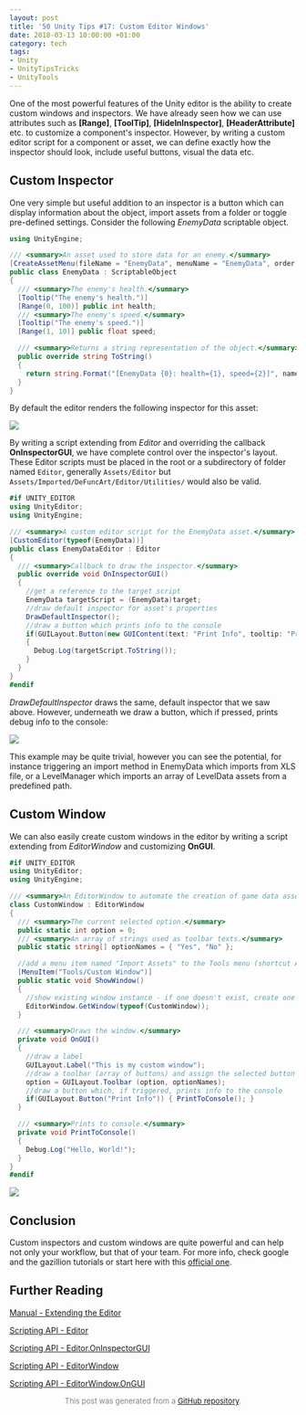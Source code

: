 ```yaml
---
layout: post
title: '50 Unity Tips #17: Custom Editor Windows'
date: 2018-03-13 10:00:00 +01:00
category: tech
tags:
- Unity
- UnityTipsTricks
- UnityTools
---
```


One of the most powerful features of the Unity editor is the ability to create custom windows and inspectors. We have already seen how we can use attributes such as **[Range]**, **[ToolTip]**, **[HideInInspector]**, **[HeaderAttribute]** etc. to customize a component's inspector. However, by writing a custom editor script for a component or asset, we can define exactly how the inspector should look, include useful buttons, visual the data etc.

## Custom Inspector

One very simple but useful addition to an inspector is a button which can display information about the object, import assets from a folder or toggle pre-defined settings. Consider the following *EnemyData* scriptable object.

```C#
using UnityEngine;

/// <summary>An asset used to store data for an enemy.</summary>
[CreateAssetMenu(fileName = "EnemyData", menuName = "EnemyData", order = 1000)]
public class EnemyData : ScriptableObject
{
  /// <summary>The enemy's health.</summary>
  [Tooltip("The enemy's health.")]
  [Range(0, 100)] public int health;
  /// <summary>The enemy's speed.</summary>
  [Tooltip("The enemy's speed.")]
  [Range(1, 10)] public float speed;

  /// <summary>Returns a string representation of the object.</summary>
  public override string ToString()
  {
    return string.Format("[EnemyData {0}: health={1}, speed={2}]", name, health, speed);
  }
}
```

By default the editor renders the following inspector for this asset:

![](https://raw.githubusercontent.com/defuncart/50-unity-tips/master/%2317-CustomEditor/images/customEditorWindows1.png)

By writing a script extending from *Editor* and overriding the callback **OnInspectorGUI**, we have complete control over the inspector's layout. These Editor scripts must be placed in the root or a subdirectory of folder named ```Editor```, generally ```Assets/Editor``` but ```Assets/Imported/DeFuncArt/Editor/Utilities/``` would also be valid.

```C#
#if UNITY_EDITOR
using UnityEditor;
using UnityEngine;

/// <summary>A custom editor script for the EnemyData asset.</summary>
[CustomEditor(typeof(EnemyData))]
public class EnemyDataEditor : Editor
{
  /// <summary>Callback to draw the inspector.</summary>
  public override void OnInspectorGUI()
  {
    //get a reference to the target script
    EnemyData targetScript = (EnemyData)target;
    //draw default inspector for asset's properties
    DrawDefaultInspector();
    //draw a button which prints info to the console
    if(GUILayout.Button(new GUIContent(text: "Print Info", tooltip: "Prints info about the asset to the console.")))
    {
      Debug.Log(targetScript.ToString());
    }
  }
}
#endif
```

*DrawDefaultInspector* draws the same, default inspector that we saw above. However, underneath we draw a button, which if pressed, prints debug info to the console:

![](https://raw.githubusercontent.com/defuncart/50-unity-tips/master/%2317-CustomEditor/images/customEditorWindows2.png)

This example may be quite trivial, however you can see the potential, for instance triggering an import method in EnemyData which imports from XLS file, or a LevelManager which imports an array of LevelData assets from a predefined path.

## Custom Window

We can also easily create custom windows in the editor by writing a script extending from *EditorWindow* and customizing **OnGUI**.

```C#
#if UNITY_EDITOR
using UnityEditor;
using UnityEngine;

/// <summary>An EditorWindow to automate the creation of game data assets.</summary>
class CustomWindow : EditorWindow
{
  /// <summary>The current selected option.</summary>
  public static int option = 0;
  /// <summary>An array of strings used as toolbar texts.</summary>
  public static string[] optionNames = { "Yes", "No" };

  //add a menu item named "Import Assets" to the Tools menu (shortcut ALT-CMD-B)
  [MenuItem("Tools/Custom Window")]
  public static void ShowWindow()
  {
    //show existing window instance - if one doesn't exist, create one
    EditorWindow.GetWindow(typeof(CustomWindow));
  }

  /// <summary>Draws the window.</summary>
  private void OnGUI()
  {
    //draw a label
    GUILayout.Label("This is my custom window");
    //draw a toolbar (array of buttons) and assign the selected button index as option
    option = GUILayout.Toolbar (option, optionNames);
    //draw a button which, if triggered, prints info to the console
    if(GUILayout.Button("Print Info")) { PrintToConsole(); }
  }

  /// <summary>Prints to console.</summary>
  private void PrintToConsole()
  {
    Debug.Log("Hello, World!");
  }
}
#endif
```

![](https://raw.githubusercontent.com/defuncart/50-unity-tips/master/%2317-CustomEditor/images/customEditorWindows3.png)

## Conclusion

Custom inspectors and custom windows are quite powerful and can help not only your workflow, but that of your team. For more info, check google and the gazillion tutorials or start here with this [official one](https://unity3d.com/learn/tutorials/topics/interface-essentials/building-custom-inspector).

## Further Reading

[Manual - Extending the Editor](https://docs.unity3d.com/Manual/ExtendingTheEditor.html)

[Scripting API - Editor](https://docs.unity3d.com/ScriptReference/Editor.html)

[Scripting API - Editor.OnInspectorGUI](https://docs.unity3d.com/ScriptReference/Editor.OnInspectorGUI.html)

[Scripting API - EditorWindow](https://docs.unity3d.com/ScriptReference/EditorWindow.html)

[Scripting API - EditorWindow.OnGUI](https://docs.unity3d.com/ScriptReference/EditorWindow.OnGUI.html)


<p align="center"><font size="-1" color="#828282">This post was generated from a <a href="https://github.com/defuncart/50-unity-tips/tree/master/%2317-CustomEditor">GitHub repository</a>.</font></p>

